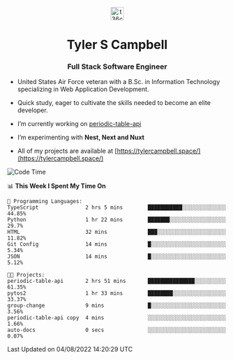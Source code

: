 <p align="center">
<a href="https://www.linkedin.com/in/t36campbell" target="blank"><img align="center" src="https://ik.imagekit.io/t36campbell/Portfolio/linkedin.png.original_m8bbGgPh6.png" alt="t36campbell" height="30" width="30" /></a>
</p>
<h1 align="center">Tyler S Campbell</h1>
<h3 align="center">Full Stack Software Engineer</h3>

* United States Air Force veteran with a B.Sc. in Information Technology specializing in Web Application Development. 

* Quick study, eager to cultivate the skills needed to become an elite developer.

* I’m currently working on [periodic-table-api](https://github.com/t36campbell/periodic-table-api)

* I’m experimenting with **Nest, Next and Nuxt**

* All of my projects are available at [https://tylercampbell.space/](https://tylercampbell.space/)

<!--START_SECTION:waka-->
![Code Time](http://img.shields.io/badge/Code%20Time-1%2C719%20hrs%2057%20mins-blue)

📊 **This Week I Spent My Time On** 

```text
💬 Programming Languages: 
TypeScript               2 hrs 5 mins        ███████████░░░░░░░░░░░░░░   44.85% 
Python                   1 hr 22 mins        ███████░░░░░░░░░░░░░░░░░░   29.7% 
HTML                     32 mins             ███░░░░░░░░░░░░░░░░░░░░░░   11.82% 
Git Config               14 mins             █░░░░░░░░░░░░░░░░░░░░░░░░   5.34% 
JSON                     14 mins             █░░░░░░░░░░░░░░░░░░░░░░░░   5.12%

🐱‍💻 Projects: 
periodic-table-api       2 hrs 51 mins       ███████████████░░░░░░░░░░   61.35% 
pytos2                   1 hr 33 mins        ████████░░░░░░░░░░░░░░░░░   33.37% 
group-change             9 mins              █░░░░░░░░░░░░░░░░░░░░░░░░   3.56% 
periodic-table-api copy  4 mins              ░░░░░░░░░░░░░░░░░░░░░░░░░   1.66% 
auto-docs                0 secs              ░░░░░░░░░░░░░░░░░░░░░░░░░   0.07%

```


 Last Updated on 04/08/2022 14:20:29 UTC
<!--END_SECTION:waka-->
